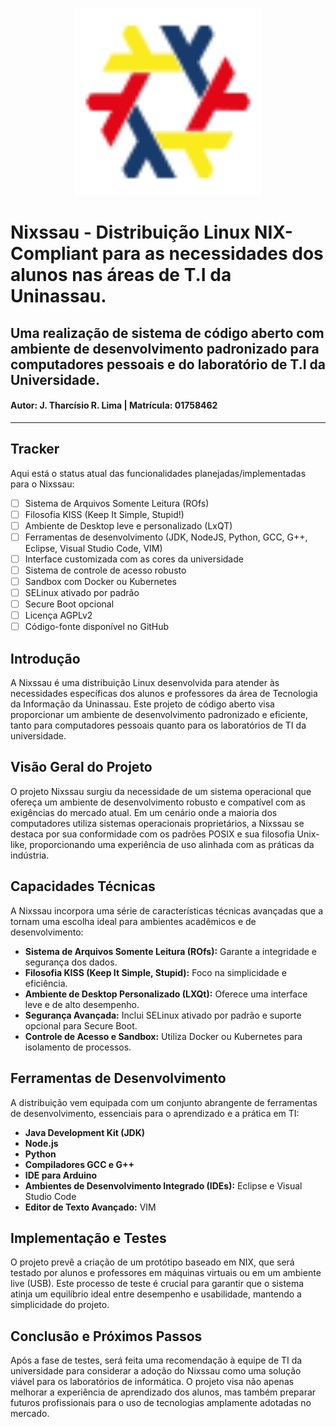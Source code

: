 <p align="center">
  <img width="300" height="300" src="logo.svg">
</p>

# Nixssau - Distribuição Linux NIX-Compliant para as necessidades dos alunos nas áreas de T.I da Uninassau.
## Uma realização de sistema de código aberto com ambiente de desenvolvimento padronizado para computadores pessoais e do laboratório de T.I da Universidade.

#### Autor: J. Tharcísio R. Lima | Matrícula: 01758462

---

## Tracker

Aqui está o status atual das funcionalidades planejadas/implementadas para o Nixssau:

- [ ] Sistema de Arquivos Somente Leitura (ROfs)
- [ ] Filosofia KISS (Keep It Simple, Stupid!)
- [ ] Ambiente de Desktop leve e personalizado (LxQT)
- [ ] Ferramentas de desenvolvimento (JDK, NodeJS, Python, GCC, G++, Eclipse, Visual Studio Code, VIM)
- [ ] Interface customizada com as cores da universidade
- [ ] Sistema de controle de acesso robusto
- [ ] Sandbox com Docker ou Kubernetes
- [ ] SELinux ativado por padrão
- [ ] Secure Boot opcional
- [ ] Licença AGPLv2
- [ ] Código-fonte disponível no GitHub

## Introdução

A Nixssau é uma distribuição Linux desenvolvida para atender às necessidades específicas dos alunos e professores da área de Tecnologia da Informação da Uninassau. Este projeto de código aberto visa proporcionar um ambiente de desenvolvimento padronizado e eficiente, tanto para computadores pessoais quanto para os laboratórios de TI da universidade.

## Visão Geral do Projeto

O projeto Nixssau surgiu da necessidade de um sistema operacional que ofereça um ambiente de desenvolvimento robusto e compatível com as exigências do mercado atual. Em um cenário onde a maioria dos computadores utiliza sistemas operacionais proprietários, a Nixssau se destaca por sua conformidade com os padrões POSIX e sua filosofia Unix-like, proporcionando uma experiência de uso alinhada com as práticas da indústria.

## Capacidades Técnicas

A Nixssau incorpora uma série de características técnicas avançadas que a tornam uma escolha ideal para ambientes acadêmicos e de desenvolvimento:

- **Sistema de Arquivos Somente Leitura (ROfs):** Garante a integridade e segurança dos dados.
- **Filosofia KISS (Keep It Simple, Stupid):** Foco na simplicidade e eficiência.
- **Ambiente de Desktop Personalizado (LXQt):** Oferece uma interface leve e de alto desempenho.
- **Segurança Avançada:** Inclui SELinux ativado por padrão e suporte opcional para Secure Boot.
- **Controle de Acesso e Sandbox:** Utiliza Docker ou Kubernetes para isolamento de processos.

## Ferramentas de Desenvolvimento

A distribuição vem equipada com um conjunto abrangente de ferramentas de desenvolvimento, essenciais para o aprendizado e a prática em TI:

- **Java Development Kit (JDK)**
- **Node.js**
- **Python**
- **Compiladores GCC e G++**
- **IDE para Arduino**
- **Ambientes de Desenvolvimento Integrado (IDEs):** Eclipse e Visual Studio Code
- **Editor de Texto Avançado:** VIM

## Implementação e Testes

O projeto prevê a criação de um protótipo baseado em NIX, que será testado por alunos e professores em máquinas virtuais ou em um ambiente live (USB). Este processo de teste é crucial para garantir que o sistema atinja um equilíbrio ideal entre desempenho e usabilidade, mantendo a simplicidade do projeto.

## Conclusão e Próximos Passos

Após a fase de testes, será feita uma recomendação à equipe de TI da universidade para considerar a adoção do Nixssau como uma solução viável para os laboratórios de informática. O projeto visa não apenas melhorar a experiência de aprendizado dos alunos, mas também preparar futuros profissionais para o uso de tecnologias amplamente adotadas no mercado.
